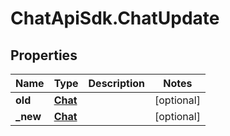 # ChatApiSdk.ChatUpdate

## Properties

Name | Type | Description | Notes
------------ | ------------- | ------------- | -------------
**old** | [**Chat**](Chat.md) |  | [optional] 
**_new** | [**Chat**](Chat.md) |  | [optional] 


